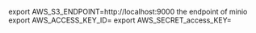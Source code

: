 export AWS_S3_ENDPOINT=http://localhost:9000   the endpoint of minio
export AWS_ACCESS_KEY_ID=
export AWS_SECRET_access_KEY=
